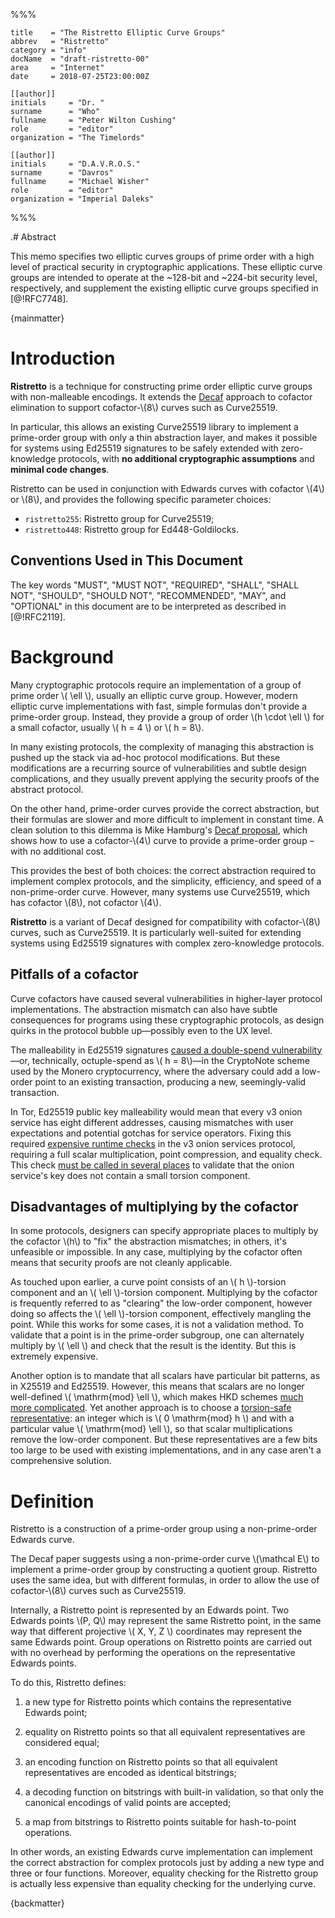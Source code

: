 %%%

    title    = "The Ristretto Elliptic Curve Groups"
    abbrev   = "Ristretto"
    category = "info"
    docName  = "draft-ristretto-00"
    area     = "Internet"
    date     = 2018-07-25T23:00:00Z
    
    [[author]]
    initials     = "Dr. "
    surname      = "Who"
    fullname     = "Peter Wilton Cushing"
    role         = "editor"
    organization = "The Timelords"
    
    [[author]]
    initials     = "D.A.V.R.O.S."
    surname      = "Davros"
    fullname     = "Michael Wisher"
    role         = "editor"
    organization = "Imperial Daleks"

%%%

.# Abstract

This memo specifies two elliptic curves groups of prime order with
a high level of practical security in cryptographic applications.
These elliptic curve groups are intended to operate at the ~128-bit
and ~224-bit security level, respectively, and supplement the existing
elliptic curve groups specified in [@!RFC7748].

{mainmatter}

# Introduction

**Ristretto** is a technique for constructing prime order elliptic curve groups
with non-malleable encodings. It extends the [Decaf][decaf_paper] approach to cofactor
elimination to support cofactor-\\(8\\) curves such as Curve25519.

In particular, this allows an existing Curve25519 library to implement a
prime-order group with only a thin abstraction layer, and makes it possible
for systems using Ed25519 signatures to be safely extended with zero-knowledge
protocols, with **no additional cryptographic assumptions** and **minimal code
changes**.

Ristretto can be used in conjunction with Edwards curves with cofactor \\(4\\)
or \\(8\\), and provides the following specific parameter choices:

* `ristretto255`: Ristretto group for Curve25519;
* `ristretto448`: Ristretto group for Ed448-Goldilocks.

[decaf_paper]: https://eprint.iacr.org/2015/673.pdf

## Conventions Used in This Document

The key words "MUST", "MUST NOT", "REQUIRED", "SHALL", "SHALL NOT", "SHOULD",
"SHOULD NOT", "RECOMMENDED", "MAY", and "OPTIONAL" in this document are to be
interpreted as described in [@!RFC2119].

# Background

Many cryptographic protocols require an implementation of a group of prime
order \\( \ell \\), usually an elliptic curve group.  However, modern elliptic curve
implementations with fast, simple formulas don't provide a prime-order group.
Instead, they provide a group of order \\(h \cdot \ell \\) for a small cofactor,
usually \\( h = 4 \\) or \\( h = 8\\).

In many existing protocols, the complexity of managing this abstraction is
pushed up the stack via ad-hoc protocol modifications.  But these modifications
are a recurring source of vulnerabilities and subtle design complications, and
they usually prevent applying the security proofs of the abstract protocol.

On the other hand, prime-order curves provide the correct abstraction, but
their formulas are slower and more difficult to implement in constant time.  A
clean solution to this dilemma is Mike Hamburg's [Decaf proposal][decaf_paper],
which shows how to use a cofactor-\\(4\\) curve to provide a prime-order group
– with no additional cost.

This provides the best of both choices: the correct abstraction required to
implement complex protocols, and the simplicity, efficiency, and speed of a
non-prime-order curve.  However, many systems use Curve25519, which has
cofactor \\(8\\), not cofactor \\(4\\).

**Ristretto** is a variant of Decaf designed for compatibility with
cofactor-\\(8\\) curves, such as Curve25519.  It is particularly well-suited
for extending systems using Ed25519 signatures with complex zero-knowledge
protocols.

## Pitfalls of a cofactor

Curve cofactors have caused several vulnerabilities in higher-layer protocol
implementations.  The abstraction mismatch can also have subtle consequences for
programs using these cryptographic protocols, as design quirks in the protocol
bubble up—possibly even to the UX level.

The malleability in Ed25519 signatures
[caused a double-spend vulnerability][monero]—or, technically, octuple-spend as
\\( h = 8\\)—in the CryptoNote scheme used by the Monero cryptocurrency, where
the adversary could add a low-order point to an existing transaction, producing
a new, seemingly-valid transaction.

In Tor, Ed25519 public key malleability would mean that every v3 onion service
has eight different addresses, causing mismatches with user expectations and
potential gotchas for service operators.  Fixing this required
[expensive runtime checks][bug22006] in the v3 onion services protocol,
requiring a full scalar multiplication, point compression, and equality check.
This check [must be called in several places][hs_address_is_valid] to validate
that the onion service's key does not contain a small torsion component.

[bug22006]: https://trac.torproject.org/projects/tor/ticket/22006#comment:13
[monero]: https://moderncrypto.org/mail-archive/curves/2017/000898.html
[hs_address_is_valid]: https://github.com/torproject/tor/search?q=hs_address_is_valid&amp;unscoped_q=hs_address_is_valid

## Disadvantages of multiplying by the cofactor

In some protocols, designers can specify appropriate places to multiply by the
cofactor \\(h\\) to "fix" the abstraction mismatches; in others, it's unfeasible
or impossible.  In any case, multiplying by the cofactor often means that
security proofs are not cleanly applicable.

As touched upon earlier, a curve point consists of an \\( h \\)-torsion
component and an \\( \ell \\)-torsion component.  Multiplying by the cofactor is
frequently referred to as "clearing" the low-order component, however doing so
affects the \\( \ell \\)-torsion component, effectively mangling the point.
While this works for some cases, it is not a validation method.
To validate that a point is in the prime-order subgroup, one can alternately
multiply by \\( \ell \\) and check that the result is
the identity.  But this is extremely expensive.

Another option is to mandate that all scalars have particular bit patterns, as
in X25519 and Ed25519.  However, this means that scalars are no longer
well-defined \\( \mathrm{mod} \ell \\), which makes HKD schemes
[much more complicated][hierarchical_keys].  Yet another approach is to
choose a [torsion-safe representative][torsion_safe]:
an integer which is \\( 0 \mathrm{mod} h \\) and with a particular value \\(
\mathrm{mod} \ell \\), so that scalar multiplications remove the low-order
component.  But these representatives are a few bits too large to be used with
existing implementations, and in any case aren't a comprehensive
solution.

[hierarchical_keys]: https://moderncrypto.org/mail-archive/curves/2017/000858.html
[torsion_safe]: https://moderncrypto.org/mail-archive/curves/2017/000866.html

# Definition

Ristretto is a construction of a prime-order group using a non-prime-order
Edwards curve.

The Decaf paper suggests using a non-prime-order curve \\(\\mathcal E\\) to
implement a prime-order group by constructing a quotient group.  Ristretto uses
the same idea, but with different formulas, in order to allow the use of
cofactor-\\(8\\) curves such as Curve25519.

Internally, a Ristretto point is represented by an Edwards point.  Two Edwards
points \\(P, Q\\) may represent the same Ristretto point, in the same way that
different projective \\( X, Y, Z \\) coordinates may represent the same Edwards
point.  Group operations on Ristretto points are carried out with no overhead
by performing the operations on the representative Edwards points.

To do this, Ristretto defines:

1. a new type for Ristretto points which contains the representative
   Edwards point;

2. equality on Ristretto points so that all equivalent
   representatives are considered equal;

3. an encoding function on Ristretto points so that all equivalent
   representatives are encoded as identical bitstrings;

4. a decoding function on bitstrings with built-in validation, so that only the
   canonical encodings of valid points are accepted;

5. a map from bitstrings to Ristretto points suitable for hash-to-point
   operations.

In other words, an existing Edwards curve implementation can implement the
correct abstraction for complex protocols just by adding a new type and three
or four functions.  Moreover, equality checking for the Ristretto group is
actually less expensive than equality checking for the underlying curve.

{backmatter}
